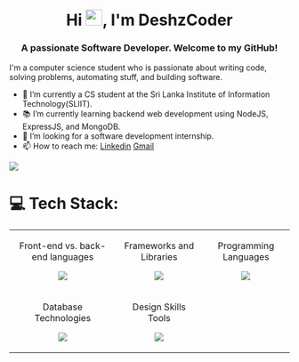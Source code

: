 <h1 align="center">Hi <img src="https://raw.githubusercontent.com/MartinHeinz/MartinHeinz/master/wave.gif" height="29.14px" width="30px">, I'm DeshzCoder</h1>
<h3 align="center">A passionate Software Developer. Welcome to my GitHub!</h3>
I'm a computer science student who is passionate about writing code, solving problems, automating stuff, and building software.

- 🔭 I’m currently a CS student at the Sri Lanka Institute of Information Technology(SLIIT).
- 📚 I’m currently learning  backend web development using NodeJS, ExpressJS, and MongoDB.
- 👯 I’m looking for a software development internship. 
- 📫 How to reach me: [Linkedin](https://www.linkedin.com/in/gayashan-deshapriya/) [Gmail](mailto:gayashandeshapriya1922@gmail.com)
<img src = "https://raw.githubusercontent.com/vikumkbv/vikumkbv/master/icons/header_.png">

# 💻 Tech Stack:

<table align="center">
  <tr>
    <td>
      <p align="center">Front-end vs. back-end languages</p>
      <p align="center">
        <a href="">
          <img src="https://skillicons.dev/icons?i=html,css,js" />
        </a>
      </p>
    </td>
    <td>
      <p align="center">Frameworks and Libraries</p>
      <p align="center">
        <a href="">
          <img src="https://skillicons.dev/icons?i=react,nodejs,expressjs" />
        </a>
      </p>
    </td>
    <td>
      <p align="center">Programming Languages</p>
      <p align="center">
        <a href="">
          <img src="https://skillicons.dev/icons?i=cpp,java" />
        </a>
      </p>
    </td>
  </tr>
  <tr>
    <td>
    <p align="center">Database Technologies</p>
        <p align="center">
        <a href="">
          <img src="https://skillicons.dev/icons?i=mongodb,firebase,mysql" />
        </a>
      </p>
    </td>
    <td>
    <p align="center">Design Skills Tools</p>
        <p align="center">
        <a href="">
          <img src="https://skillicons.dev/icons?i=figma,illustrator,photoshop" />
        </a>
      </p>
    </td>
  </tr>
</table>
